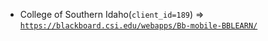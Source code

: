  - College of Southern Idaho(`client_id=189`) => [`https://blackboard.csi.edu/webapps/Bb-mobile-BBLEARN/`](https://blackboard.csi.edu/webapps/Bb-mobile-BBLEARN/)
